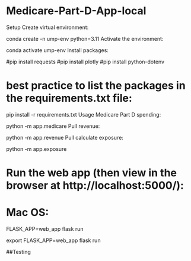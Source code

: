 # Medicare-Part-D-App-local
Setup
Create virtual environment:

conda create -n ump-env python=3.11
Activate the environment:

conda activate ump-env
Install packages:

#pip install requests
#pip install plotly
#pip install python-dotenv

# best practice to list the packages in the requirements.txt file:
pip install -r requirements.txt
Usage
Medicare Part D spending:

python -m app.medicare
Pull revenue:

python -m app.revenue
Pull calculate exposure:

python -m app.exposure

# Run the web app (then view in the browser at http://localhost:5000/):

# Mac OS:
FLASK_APP=web_app flask run

export FLASK_APP=web_app
flask run

##Testing
